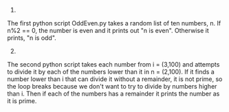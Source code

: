1.
The first python script OddEven.py takes a random list of ten numbers, n. If n%2 == 0, the number is even 
and it prints out "n is even". Otherwise it prints, "n is odd".


2.
The second python script takes each number from i = (3,100) and attempts to divide it by each of the numbers lower
than it in n = (2,100). If it finds a number lower than i that can divide it without a remainder, it is not prime,
so the loop breaks because we don't want to try to divide by numbers higher than i. 
Then if each of the numbers has a remainder it prints the number as it is prime. 
